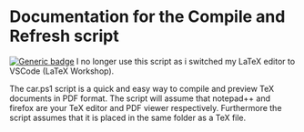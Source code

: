 # Documentation for the Compile and Refresh script
[![Generic badge](https://img.shields.io/badge/status-depreceated-red.svg)](https://shields.io/)
I no longer use this script as i switched my LaTeX editor to VSCode (LaTeX Workshop).

The car.ps1 script is a quick and easy way to compile and preview TeX documents in PDF format.
The script will assume that notepad++ and firefox are your TeX editor and PDF viewer respectively.
Furthermore the script assumes that it is placed in the same folder as a TeX file.
